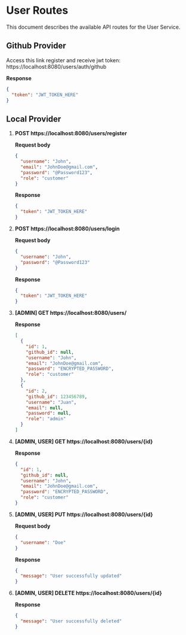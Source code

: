 # User Routes

This document describes the available API routes for the User Service.

## Github Provider

Access this link register and receive jwt token: https://localhost:8080/users/auth/github

**Response**

```json
{
  "token": "JWT_TOKEN_HERE"
}
```

## Local Provider

1. **POST https&#58;//localhost:8080/users/register**  

   **Request body**
   ```json
   {
     "username": "John",
     "email": "JohnDoe@gmail.com",
     "password": "@Password123",
     "role": "customer"
   }
   ```
   **Response**
   ```json
   {
     "token": "JWT_TOKEN_HERE"
   }
   ```
2. **POST https&#58;//localhost:8080/users/login**  

   **Request body**

   ```json
   {
     "username": "John",
     "password": "@Password123"
   }
   ```

   **Response**

   ```json
   {
     "token": "JWT_TOKEN_HERE"
   }
   ```

3. **[ADMIN] GET https&#58;//localhost:8080/users/**  

   **Response**

   ```json
   [
     {
       "id": 1,
       "github_id": null,
       "username": "John",
       "email": "JohnDoe@gmail.com",
       "password": "ENCRYPTED_PASSWORD",
       "role": "customer"
     },
     {
       "id": 2,
       "github_id": 123456789,
       "username": "Juan",
       "email": null,
       "password": null,
       "role": "admin"
     }
   ]
   ```

4. **[ADMIN, USER] GET https&#58;//localhost:8080/users/{id}**  

   **Response**

   ```json
   {
     "id": 1,
     "github_id": null,
     "username": "John",
     "email": "JohnDoe@gmail.com",
     "password": "ENCRYPTED_PASSWORD",
     "role": "customer"
   }
   ```

5. **[ADMIN, USER] PUT https&#58;//localhost:8080/users/{id}**  

   **Request body**

   ```json
   {
     "username": "Doe"
   }
   ```

   **Response**

   ```json
   {
     "message": "User successfully updated"
   }
   ```

6. **[ADMIN, USER] DELETE https&#58;//localhost:8080/users/{id}**  

   **Response**

   ```json
   {
     "message": "User successfully deleted"
   }
   ```
